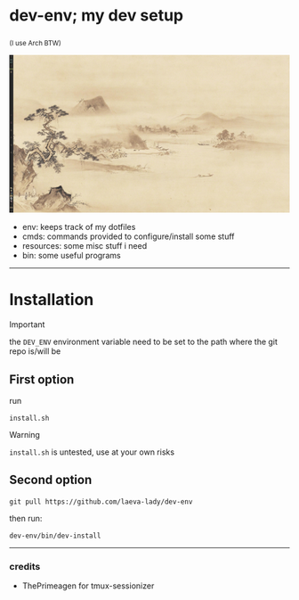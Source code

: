 # dev-env; my dev setup
<sub>(I use Arch BTW)</sub>

![Current desktop](assets/04.png)

- env: keeps track of my dotfiles
- cmds: commands provided to configure/install some stuff
- resources: some misc stuff i need
- bin: some useful programs

---

# Installation

> [!IMPORTANT]
> the `DEV_ENV` environment variable need to be set to the path where the git repo is/will be

## First option
run
```
install.sh
```
> [!WARNING]
> `install.sh` is untested, use at your own risks

## Second option
```
git pull https://github.com/laeva-lady/dev-env
```
then run:
```
dev-env/bin/dev-install
```



---

### credits
- ThePrimeagen for tmux-sessionizer
